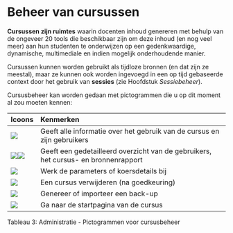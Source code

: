 # Beheer van cursussen

**Cursussen zijn ruimtes** waarin docenten inhoud genereren met behulp van de ongeveer 20 tools die beschikbaar zijn om deze inhoud \(en nog veel meer\) aan hun studenten te onderwijzen op een gedenkwaardige, dynamische, multimediale en indien mogelijk onderhoudende manier.

Cursussen kunnen worden gebruikt als tijdloze bronnen \(en dat zijn ze meestal\), maar ze kunnen ook worden ingevoegd in een op tijd gebaseerde context door het gebruik van **sessies** \(zie Hoofdstuk _Sessiebeheer_\).

Cursusbeheer kan worden gedaan met pictogrammen die u op dit moment al zou moeten kennen:

| Icoons | Kenmerken |
| :--- | :--- |
| ![](../../.gitbook/assets/images64%20%281%29.png) | Geeft alle informatie over het gebruik van de cursus en zijn gebruikers |
| ![](../../.gitbook/assets/graficos30.png)![](../../.gitbook/assets/graficos31.png) | Geeft een gedetailleerd overzicht van de gebruikers, het cursus- en bronnenrapport |
| ![](../../.gitbook/assets/graficos28.png) | Werk de parameters of koersdetails bij |
| ![](../../.gitbook/assets/graficos29.png) | Een cursus verwijderen \(na goedkeuring\) |
| ![](../../.gitbook/assets/images59%20%281%29.png) | Genereer of importeer een back-up |
| ![](../../.gitbook/assets/images61%20%281%29.png) | Ga naar de startpagina van de cursus |

Tableau 3: Administratie - Pictogrammen voor cursusbeheer
